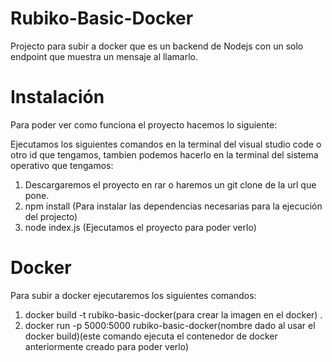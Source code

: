 # Rubiko-Basic-Docker

Projecto para subir a docker que es un backend de Nodejs con un solo endpoint que muestra un mensaje al llamarlo.

# Instalación

Para poder ver como funciona el proyecto hacemos lo siguiente:

Ejecutamos los siguientes comandos en la terminal del visual studio code o otro id que tengamos, tambien podemos hacerlo en la terminal del sistema operativo que tengamos:

1. Descargaremos el proyecto en rar o haremos un git clone de la url que pone.
2. npm install (Para instalar las dependencias necesarias para la ejecución del projecto)
3. node index.js (Ejecutamos el proyecto para poder verlo)

# Docker

Para subir a docker ejecutaremos los siguientes comandos:

1. docker build -t rubiko-basic-docker(para crear la imagen en el docker) .
2. docker run -p 5000:5000 rubiko-basic-docker(nombre dado al usar el docker build)(este comando ejecuta el contenedor de docker anteriormente creado para poder verlo)
